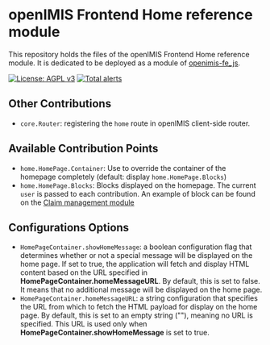 # openIMIS Frontend Home reference module

This repository holds the files of the openIMIS Frontend Home reference module.
It is dedicated to be deployed as a module of [openimis-fe_js](https://github.com/openimis/openimis-fe_js).

[![License: AGPL v3](https://img.shields.io/badge/License-AGPL%20v3-blue.svg)](https://www.gnu.org/licenses/agpl-3.0)
[![Total alerts](https://img.shields.io/lgtm/alerts/g/openimis/openimis-fe-home_js.svg?logo=lgtm&logoWidth=18)](https://lgtm.com/projects/g/openimis/openimis-fe-home_js/alerts/)

## Other Contributions

- `core.Router`: registering the `home` route in openIMIS client-side router.

## Available Contribution Points

- `home.HomePage.Container`: Use to override the container of the homepage completely (default: display `home.HomePage.Blocks`)
- `home.HomePage.Blocks`: Blocks displayed on the homepage. The current `user` is passed to each contribution. An example of block can be found on the [Claim management module](https://github.com/openimis/openimis-fe-claim_js)

## Configurations Options

- `HomePageContainer.showHomeMessage`: a boolean configuration flag that determines whether or not a special message will be displayed on the home page. If set to true, the application will fetch and display HTML content based on the URL specified in **HomePageContainer.homeMessageURL**. By default, this is set to false. It means that no additional message will be displayed on the home page.
- `HomePageContainer.homeMessageURL`: a string configuration that specifies the URL from which to fetch the HTML payload for display on the home page. By default, this is set to an empty string (""), meaning no URL is specified. This URL is used only when **HomePageContainer.showHomeMessage** is set to true.
